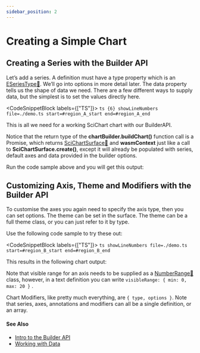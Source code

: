 ```yaml
---
sidebar_position: 2
---
```


# Creating a Simple Chart

Creating a Series with the Builder API
--------------------------------------

Let’s add a series. A definition must have a type property which is an [ESeriesType:blue_book:](https://www.scichart.com/documentation/js/current/typedoc/enums/eseriestype.html). We’ll go into options in more detail later. The data property tells us the shape of data we need. There are a few different ways to supply data, but the simplest is to set the values directly here.

<CodeSnippetBlock labels={["TS"]}>
    ```ts {6} showLineNumbers file=./demo.ts start=#region_A_start end=#region_A_end
    ```
</CodeSnippetBlock>

This is all we need for a working SciChart chart with our BuilderAPI.

Notice that the return type of the **chartBuilder.buildChart()** function call is a Promise, which returns [SciChartSurface:blue_book:](https://www.scichart.com/documentation/js/current/typedoc/classes/scichartsurface.html) and **wasmContext** just like a call to **SciChartSurface.create()**, except it will already be populated with series, default axes and data provided in the builder options.

Run the code sample above and you will get this output:

<CenteredImageWrapper 
    src="images/BuilderApi_CreateSeriesExample1.png"
/>

Customizing Axis, Theme and Modifiers with the Builder API
----------------------------------------------------------

To customise the axes you again need to specify the axis type, then you can set options. The theme can be set in the surface. The theme can be a full theme class, or you can just refer to it by type.

Use the following code sample to try these out:

<CodeSnippetBlock labels={["TS"]}>
    ```ts showLineNumbers file=./demo.ts start=#region_B_start end=#region_B_end
    ```
</CodeSnippetBlock>

This results in the following chart output:

<CenteredImageWrapper 
    src="images/BuilderApi_CreateSeriesExample2.png"
/>

Note that visible range for an axis needs to be supplied as a [NumberRange:blue_book:](https://www.scichart.com/documentation/js/current/typedoc/classes/numberrange.html) class, however, in a text definition you can write `visibleRange: { min: 0, max: 20 }` .

Chart Modifiers, like pretty much everything, are `{ type, options }`. Note that series, axes, annotations and modifiers can all be a single definition, or an array.

#### See Also

* [Intro to the Builder API](/docs/2d-charts/builder-api/builder-api-overview)
* [Working with Data](/docs/2d-charts/builder-api/working-with-data)